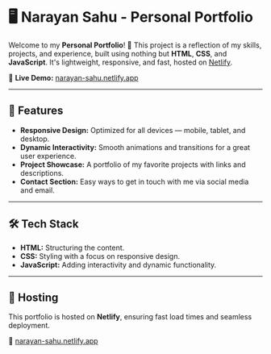 # 🖥️ Narayan Sahu - Personal Portfolio

Welcome to my **Personal Portfolio**! 🌟 This project is a reflection of my skills, projects, and experience, built using nothing but **HTML**, **CSS**, and **JavaScript**. It's lightweight, responsive, and fast, hosted on [Netlify](https://www.netlify.com).

🔗 **Live Demo:** [narayan-sahu.netlify.app](https://narayan-sahu.netlify.app)

---

## 🌟 Features

- **Responsive Design:** Optimized for all devices — mobile, tablet, and desktop.
- **Dynamic Interactivity:** Smooth animations and transitions for a great user experience.
- **Project Showcase:** A portfolio of my favorite projects with links and descriptions.
- **Contact Section:** Easy ways to get in touch with me via social media and email.

---

## 🛠️ Tech Stack

- **HTML:** Structuring the content.
- **CSS:** Styling with a focus on responsive design.
- **JavaScript:** Adding interactivity and dynamic functionality.

---

## 🚀 Hosting

This portfolio is hosted on **Netlify**, ensuring fast load times and seamless deployment. 

🔗 [narayan-sahu.netlify.app](https://narayan-sahu.netlify.app)

